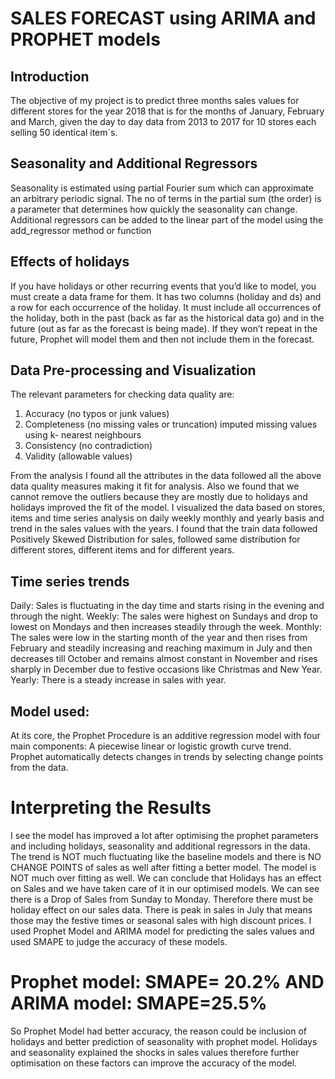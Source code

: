 # SALES FORECAST using ARIMA and PROPHET models
## Introduction
The objective of my project is to predict three months sales values for different stores for the year 2018 that is for the months of January, February and March, given the day to day data from 2013 to 2017 for 10 stores each selling 50 identical item`s.

## Seasonality and Additional Regressors
Seasonality is estimated using partial Fourier sum which can approximate an arbitrary periodic signal. The no of terms in the partial sum (the order) is a parameter that determines how quickly the seasonality can change. Additional regressors can be added to the linear part of the model using the add_regressor method or function

## Effects of holidays
If you have holidays or other recurring events that you’d like to model, you must create a data frame for them. It has two columns (holiday and ds) and a row for each occurrence of the holiday. It must include all occurrences of the holiday, both in the past (back as far as the historical data go) and in the future (out as far as the forecast is being made). If they won’t repeat in the future, Prophet will model them and then not include them in the forecast. 

## Data Pre-processing and Visualization
The relevant parameters for checking data quality are:
1. Accuracy (no typos or junk values)  
2. Completeness (no missing vales or truncation) imputed missing values using k- nearest neighbours 
3. Consistency (no contradiction)
4. Validity (allowable values)

From the analysis I found all the attributes in the data followed all the above data quality measures making it fit for analysis. Also we found that we cannot remove the outliers because they are mostly due to holidays and holidays improved the fit of the model. I visualized the data based on stores, items and time series analysis on daily weekly monthly and yearly basis and trend in the sales values with the years. I found that the train data followed Positively Skewed Distribution for sales, followed same distribution for different stores, different items and for different years.

## Time series trends
Daily: Sales is fluctuating in the day time and starts rising in the evening and through the night.
Weekly: The sales were highest on Sundays and drop to lowest on Mondays and then increases steadily through the week.
Monthly: The sales were low in the starting month of the year and then rises from February and steadily increasing and reaching maximum in July and then decreases till October and remains almost constant in November and rises sharply in December due to festive occasions like Christmas and New Year.
Yearly: There is a steady increase in sales with year.
 
## Model used:
At its core, the Prophet Procedure is an additive regression model with four main components: A piecewise linear or logistic growth curve trend. Prophet automatically detects changes in trends by selecting change points from the data.

# Interpreting the Results
I see the model has improved a lot after optimising the prophet parameters and including holidays, seasonality and additional regressors in the data. The trend is NOT much fluctuating like the baseline models and there is NO CHANGE POINTS of sales as well after fitting a better model. The model is NOT much over fitting as well. We can conclude that Holidays has an effect on Sales and we have taken care of it in our optimised models. We can see there is a Drop of Sales from Sunday to Monday. Therefore there must be holiday effect on our sales data. There is peak in sales in July that means those may the festive times or seasonal sales with high discount prices.
I used Prophet Model and ARIMA model for predicting the sales values and used SMAPE to judge the accuracy of these models.

# Prophet model: SMAPE= 20.2% AND ARIMA model: SMAPE=25.5% 
So Prophet Model had better accuracy, the reason could be inclusion of holidays and better prediction of seasonality with prophet model. Holidays and seasonality explained the shocks in sales values therefore further optimisation on these factors can improve the accuracy of the model.
